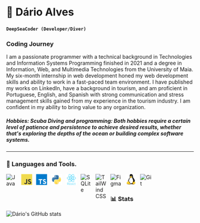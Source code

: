 # 🤿 Dário Alves

**`DeepSeaCoder (Developer/Diver)`**

<h3> Coding Journey</h3> </summary>

   I am a passionate programmer with a technical background in Technologies and Information Systems Programming finished in 2021 and a degree in Information, Web, and Multimedia Technologies from the University of Maia. My six-month internship in web development honed my web development skills and ability to work in a fast-paced team environment. I have published my works on LinkedIn, have a background in tourism, and am proficient in Portuguese, English, and Spanish with strong communication and stress management skills gained from my experience in the tourism industry. I am confident in my ability to bring value to any organization.
   
<h5>Hobbies: Scuba Diving and programming: Both hobbies require a certain level of patience and persistence to achieve desired results, whether that's exploring the depths of the ocean or building complex software systems.</h5>

---

### 🧰 Languages and Tools. 

<img align="left" alt="Java" width="30px" style="padding-right:10px;" src="https://cdn.jsdelivr.net/gh/devicons/devicon/icons/java/java-original.svg"/>
<img align="left" alt="javascript" width="30px" style="padding-right:10px" src="https://raw.githubusercontent.com/devicons/devicon/master/icons/javascript/javascript-original.svg"/>
<img align="left" width="30px" 
alt="typescript"
style="padding-right:10px" src="https://raw.githubusercontent.com/devicons/devicon/master/icons/typescript/typescript-original.svg" />

<img align="left" width="30px" 
alt="typescript"
style="padding-right:10px"  src="https://raw.githubusercontent.com/devicons/devicon/master/icons/python/python-original.svg"/>

<img  align="left" width="30px" 
alt="typescript"
style="padding-right:10px" src="https://raw.githubusercontent.com/devicons/devicon/master/icons/react/react-original-wordmark.svg" alt="react"/>

<img align="left" width="30px" 
alt="SQLite"
style="padding-right:10px" src="https://www.vectorlogo.zone/logos/sqlite/sqlite-icon.svg"  />

<img  align="left" width="30px" 
alt="TailWindCSS"
style="padding-right:10px" src="https://www.vectorlogo.zone/logos/tailwindcss/tailwindcss-icon.svg" alt="tailwind"/>

<img align="left" width="30px" 
alt="Figma"
style="padding-right:10px" src="https://www.vectorlogo.zone/logos/figma/figma-icon.svg" />

<img align="left" width="30px" 
alt="Linux"
style="padding-right:10px" src="https://raw.githubusercontent.com/devicons/devicon/master/icons/linux/linux-original.svg" />

<img align="left" width="30px" 
alt="Git"
style="padding-right:10px" src="https://www.vectorlogo.zone/logos/git-scm/git-scm-icon.svg" />

</p>

<br />

#


#

### 📊 Stats

![Dário's GitHub stats](https://github-readme-streak-stats.herokuapp.com/?user=dariocostaalves&show_icons=true&theme=gruvbox)

<!-- ![GitHub Streak](https://streak-stats.demolab.com?user=ForrestKnight&theme=gruvbox&border_radius=4.5) -->

[website]: https://dariocostaalves.github.io/dario-page/
